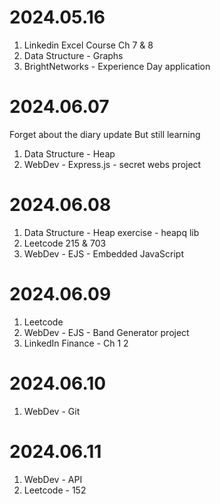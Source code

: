 # 2024.05.16
1. Linkedin Excel Course Ch 7 & 8
2. Data Structure - Graphs
3. BrightNetworks - Experience Day application

# 2024.06.07 
Forget about the diary update
But still learning
1. Data Structure - Heap
2. WebDev - Express.js - secret webs project

# 2024.06.08
1. Data Structure - Heap exercise - heapq lib
2. Leetcode 215 & 703
3. WebDev - EJS - Embedded JavaScript

# 2024.06.09
1. Leetcode
2. WebDev - EJS - Band Generator project
3. LinkedIn Finance - Ch 1 2

# 2024.06.10
1. WebDev - Git

# 2024.06.11
1. WebDev - API
2. Leetcode - 152
